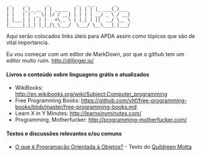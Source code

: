     _     _       _          _   _ _       _     
    | |   (_)_ __ | | _____  | | | | |_ ___(_)___ 
    | |   | | '_ \| |/ / __| | | | | __/ _ \ / __|
    | |___| | | | |   <\__ \ | |_| | ||  __/ \__ \
    |_____|_|_| |_|_|\_\___/  \___/ \__\___|_|___/
                                                  
Aqui serão colocados links úteis para APDA assim como tópicos que são de vital importancia.

Eu vou começar com um editor de MarkDown, por que o github tem um editor muito ruim. http://dillinger.io/

#### Livros e conteúdo sobre linguagens grátis e atualizados

- WikiBooks: http://en.wikibooks.org/wiki/Subject:Computer_programming
- Free Programming Books: https://github.com/vhf/free-programming-books/blob/master/free-programming-books.md
- Learn X in Y Minutes: http://learnxinyminutes.com/
- Programming, Motherfucker: http://programming-motherfucker.com/

#### Textos e discussões relevantes e/ou comuns

- [O que é Programação Orientada à
  Objetos?](https://gist.github.com/robotlolita/11252065) - Texto do
  [Quildreen Motta](https://github.com/robotlolita)

